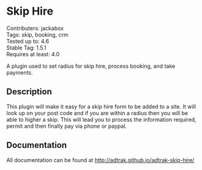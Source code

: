 # Skip Hire

Contributers: jackabox  
Tags: skip, booking, crm  
Tested up to: 4.6  
Stable Tag: 1.5.1      
Requires at least: 4.0  

A plugin used to set radius for skip hire, process booking, and take payments.

## Description

This plugin will make it easy for a skip hire form to be added to a site. It will look up on your post code and if you are within a radius then you will be able to higher a skip. This will lead you to process the information required, permit and then finally pay via phone or paypal.

## Documentation

All documentation can be found at http://adtrak.github.io/adtrak-skip-hire/
